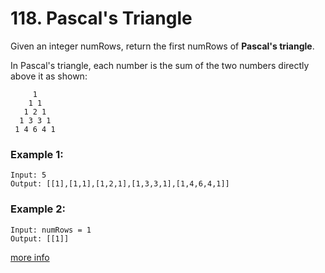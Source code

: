 # 118. Pascal's Triangle

Given an integer numRows, return the first numRows of **Pascal's triangle**.

In Pascal's triangle, each number is the sum of the two numbers directly above it as shown:
```
     1
    1 1
   1 2 1
  1 3 3 1
 1 4 6 4 1
```

### Example 1:
```
Input: 5
Output: [[1],[1,1],[1,2,1],[1,3,3,1],[1,4,6,4,1]]
```

### Example 2:
```
Input: numRows = 1
Output: [[1]]
```

[more info](https://leetcode.com/problems/pascals-triangle/)